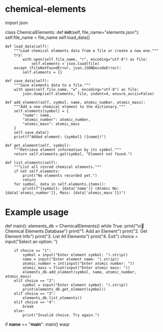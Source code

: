 # chemical-elements
import json

class ChemicalElements:
    def __init__(self, file_name="elements.json"):
        self.file_name = file_name
        self.load_data()

    def load_data(self):
        """Load chemical elements data from a file or create a new one."""
        try:
            with open(self.file_name, "r", encoding="utf-8") as file:
                self.elements = json.load(file)
        except (FileNotFoundError, json.JSONDecodeError):
            self.elements = {}

    def save_data(self):
        """Save elements data to a file."""
        with open(self.file_name, "w", encoding="utf-8") as file:
            json.dump(self.elements, file, indent=4, ensure_ascii=False)

    def add_element(self, symbol, name, atomic_number, atomic_mass):
        """Add a new chemical element to the dictionary."""
        self.elements[symbol] = {
            "name": name,
            "atomic_number": atomic_number,
            "atomic_mass": atomic_mass
        }
        self.save_data()
        print(f"Added element: {symbol} ({name})")

    def get_element(self, symbol):
        """Retrieve element information by its symbol."""
        return self.elements.get(symbol, "Element not found.")

    def list_elements(self):
        """List all stored chemical elements."""
        if not self.elements:
            print("No elements recorded yet.")
            return
        for symbol, data in self.elements.items():
            print(f"{symbol}: {data['name']} (Atomic No: {data['atomic_number']}, Mass: {data['atomic_mass']})")

# Example usage
def main():
    elements_db = ChemicalElements()
    while True:
        print("\n🔬 Chemical Elements Database")
        print("1. Add an Element")
        print("2. Get Element Info")
        print("3. List All Elements")
        print("4. Exit")
        choice = input("Select an option: ")
        
        if choice == "1":
            symbol = input("Enter element symbol: ").strip()
            name = input("Enter element name: ").strip()
            atomic_number = int(input("Enter atomic number: "))
            atomic_mass = float(input("Enter atomic mass: "))
            elements_db.add_element(symbol, name, atomic_number, atomic_mass)
        elif choice == "2":
            symbol = input("Enter element symbol: ").strip()
            print(elements_db.get_element(symbol))
        elif choice == "3":
            elements_db.list_elements()
        elif choice == "4":
            break
        else:
            print("Invalid choice. Try again.")

if __name__ == "__main__":
    main()
waqr
